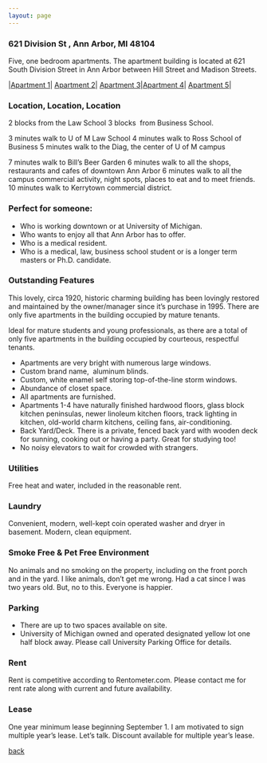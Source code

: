 ```yaml
---
layout: page
---
```


### 621 Division St , Ann Arbor, MI  48104
Five, one bedroom apartments.  The apartment building is located at 621 South Division Street in Ann Arbor between Hill Street and Madison Streets.

|[Apartment 1](/properties/621divisionapt1)| [Apartment 2](/properties/621divisionapt2)| [Apartment 3](/properties/621divisionapt3)|[Apartment 4](/properties/621divisionapt4)| [Apartment 5](/properties/621divisionapt5)|

### Location, Location, Location

2 blocks from the Law School 
3 blocks  from Business School. 

3 minutes walk to U of M Law School
4 minutes walk to Ross School of Business
5 minutes walk to the Diag, the center of U of M campus 

7 minutes walk to Bill’s Beer Garden
6 minutes walk to all the shops, restaurants and cafes of downtown Ann Arbor
6 minutes walk to all the campus commercial activity, night spots, places to eat and to meet friends.
10 minutes walk to Kerrytown commercial district.

### Perfect for someone:
* Who is working downtown or at University of Michigan.
* Who wants to enjoy all that Ann Arbor has to offer. 
* Who is a medical resident.
* Who is a medical, law, business school student or is a longer term masters or Ph.D. candidate.


### Outstanding Features 
This lovely, circa 1920, historic charming building has been lovingly restored and maintained by the owner/manager since it’s purchase in 1995.   There are only five apartments in the building occupied by mature tenants.

Ideal for mature students and young professionals, as there are a total of only five apartments in the building occupied by courteous, respectful tenants. 

* Apartments are very bright with numerous large windows.
* Custom brand name,  aluminum blinds. 
* Custom, white enamel self storing top-of-the-line storm windows.  
* Abundance of closet space.   
* All apartments are furnished.
* Apartments 1-4 have naturally finished hardwood floors, glass block kitchen peninsulas, newer linoleum kitchen floors, track lighting in kitchen, old-world charm kitchens, ceiling fans, air-conditioning.
* Back Yard/Deck.  There is a private, fenced back yard with wooden deck for sunning, cooking out or having a party.   Great for studying too!
* No noisy elevators to wait for crowded with strangers.

### Utilities
Free heat and water, included in the reasonable rent.

### Laundry
Convenient, modern, well-kept coin operated washer and dryer in basement.  Modern, clean equipment.

### Smoke Free & Pet Free Environment
No animals and no smoking on the property, including on the front porch and in the yard.  I like animals, don’t get me wrong.  Had a cat since I was two years old.  But, no to this.  Everyone is happier.

### Parking
* There are up to two spaces available on site.
* University of Michigan owned and operated designated yellow lot one half block away.  Please call University Parking Office for details.

### Rent
Rent is competitive according to Rentometer.com. Please contact me for rent rate along with current and future availability.

### Lease
One year minimum lease beginning September 1.  I am motivated to sign multiple year’s lease. Let’s talk.  Discount available for multiple year’s lease.


[back](/)
